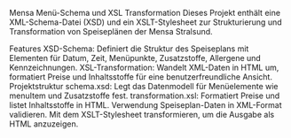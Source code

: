 Mensa Menü-Schema und XSL Transformation
Dieses Projekt enthält eine XML-Schema-Datei (XSD) und ein XSLT-Stylesheet zur Strukturierung und Transformation von Speiseplänen der Mensa Stralsund.

Features
XSD-Schema: Definiert die Struktur des Speiseplans mit Elementen für Datum, Zeit, Menüpunkte, Zusatzstoffe, Allergene und Kennzeichnungen.
XSL-Transformation: Wandelt XML-Daten in HTML um, formatiert Preise und Inhaltsstoffe für eine benutzerfreundliche Ansicht.
Projektstruktur
schema.xsd: Legt das Datenmodell für Menüelemente wie menuItem und Zusatzstoffe fest.
transformation.xsl: Formatiert Preise und listet Inhaltsstoffe in HTML.
Verwendung
Speiseplan-Daten in XML-Format validieren.
Mit dem XSLT-Stylesheet transformieren, um die Ausgabe als HTML anzuzeigen.
